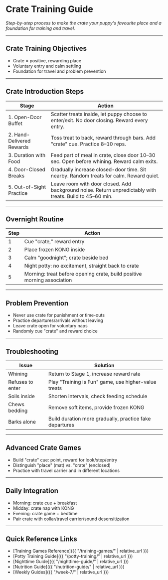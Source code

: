 # Crate Training Guide
*Step-by-step process to make the crate your puppy's favourite place and a foundation for training and travel.*

---

## Crate Training Objectives
- Crate = positive, rewarding place
- Voluntary entry and calm settling
- Foundation for travel and problem prevention

---

## Crate Introduction Steps

| Stage | Action |
|-------|--------|
| 1. Open-Door Buffet | Scatter treats inside, let puppy choose to enter/exit. No door closing. Reward every entry. |
| 2. Hand-Delivered Rewards | Toss treat to back, reward through bars. Add "crate" cue. Practice 8–10 reps. |
| 3. Duration with Food | Feed part of meal in crate, close door 10–30 sec. Open before whining. Reward calm exits. |
| 4. Door-Closed Breaks | Gradually increase closed-door time. Sit nearby. Random treats for calm. Reward quiet. |
| 5. Out-of-Sight Practice | Leave room with door closed. Add background noise. Return unpredictably with treats. Build to 45–60 min. |

---

## Overnight Routine
| Step | Action |
|------|--------|
| 1 | Cue "crate," reward entry |
| 2 | Place frozen KONG inside |
| 3 | Calm "goodnight"; crate beside bed |
| 4 | Night potty: no excitement, straight back to crate |
| 5 | Morning: treat before opening crate, build positive morning association |

---

## Problem Prevention
- Never use crate for punishment or time-outs
- Practice departures/arrivals without leaving
- Leave crate open for voluntary naps
- Randomly cue "crate" and reward choice

---

## Troubleshooting
| Issue | Solution |
|-------|----------|
| Whining | Return to Stage 1, increase reward rate |
| Refuses to enter | Play "Training is Fun" game, use higher-value treats |
| Soils inside | Shorten intervals, check feeding schedule |
| Chews bedding | Remove soft items, provide frozen KONG |
| Barks alone | Build duration more gradually, practice fake departures |

---

## Advanced Crate Games
- Build "crate" cue: point, reward for look/step/entry
- Distinguish "place" (mat) vs. "crate" (enclosed)
- Practice with travel carrier and in different locations

---

## Daily Integration
- Morning: crate cue + breakfast
- Midday: crate nap with KONG
- Evening: crate game + bedtime
- Pair crate with collar/travel carrier/sound desensitization

---

## Quick Reference Links
- [Training Games Reference]({{ "/training-games/" | relative_url }})
- [Potty Training Guide]({{ "/potty-training/" | relative_url }})
- [Nighttime Guide]({{ "/nighttime-guide/" | relative_url }})
- [Nutrition Guide]({{ "/nutrition-guide/" | relative_url }})
- [Weekly Guides]({{ "/week-7/" | relative_url }})
